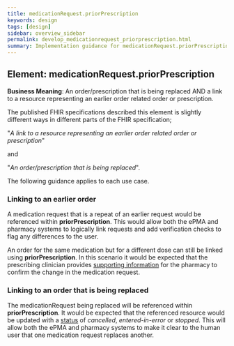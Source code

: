 ```yaml
---
title: medicationRequest.priorPrescription
keywords: design
tags: [design]
sidebar: overview_sidebar
permalink: develop_medicationrequest_priorprescription.html
summary: Implementation guidance for medicationRequest.priorPrescription
---
```


## Element: medicationRequest.priorPrescription

**Business Meaning**: An order/prescription that is being replaced AND a link to a resource representing an earlier order related order or prescription.

The published FHIR specifications described this element is slightly different ways in different parts of the FHIR specification;

"*A link to a resource representing an earlier order related order or prescription*" 

and 

"*An order/prescription that is being replaced*".

The following guidance applies to each use case.

### Linking to an earlier order

A medication request that is a repeat of an earlier request would be referenced within **priorPrescription**. This would allow both the ePMA and pharmacy systems to logically link requests and add verification checks to flag any differences to the user.

An order for the same medication but for a different dose can still be linked using **priorPrescription**. In this scenario it would be expected that the prescribing clinician provides [supporting information](develop_medicationrequest_supportinginformation.html) for the pharmacy to confirm the change in the medication request.

### Linking to an order that is being replaced

The medicationRequest being replaced will be referenced within **priorPrescription**. It would be expected that the referenced resource would be updated with a [status](develop_medicationrequest_status.html) of *cancelled*, *entered-in-error* or *stopped*. This will allow both the ePMA and pharmacy systems to make it clear to the human user that one medication request replaces another.
